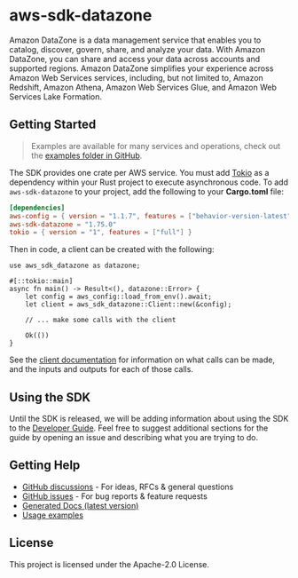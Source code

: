 # aws-sdk-datazone

Amazon DataZone is a data management service that enables you to catalog, discover, govern, share, and analyze your data. With Amazon DataZone, you can share and access your data across accounts and supported regions. Amazon DataZone simplifies your experience across Amazon Web Services services, including, but not limited to, Amazon Redshift, Amazon Athena, Amazon Web Services Glue, and Amazon Web Services Lake Formation.

## Getting Started

> Examples are available for many services and operations, check out the
> [examples folder in GitHub](https://github.com/awslabs/aws-sdk-rust/tree/main/examples).

The SDK provides one crate per AWS service. You must add [Tokio](https://crates.io/crates/tokio)
as a dependency within your Rust project to execute asynchronous code. To add `aws-sdk-datazone` to
your project, add the following to your **Cargo.toml** file:

```toml
[dependencies]
aws-config = { version = "1.1.7", features = ["behavior-version-latest"] }
aws-sdk-datazone = "1.75.0"
tokio = { version = "1", features = ["full"] }
```

Then in code, a client can be created with the following:

```rust,no_run
use aws_sdk_datazone as datazone;

#[::tokio::main]
async fn main() -> Result<(), datazone::Error> {
    let config = aws_config::load_from_env().await;
    let client = aws_sdk_datazone::Client::new(&config);

    // ... make some calls with the client

    Ok(())
}
```

See the [client documentation](https://docs.rs/aws-sdk-datazone/latest/aws_sdk_datazone/client/struct.Client.html)
for information on what calls can be made, and the inputs and outputs for each of those calls.

## Using the SDK

Until the SDK is released, we will be adding information about using the SDK to the
[Developer Guide](https://docs.aws.amazon.com/sdk-for-rust/latest/dg/welcome.html). Feel free to suggest
additional sections for the guide by opening an issue and describing what you are trying to do.

## Getting Help

* [GitHub discussions](https://github.com/awslabs/aws-sdk-rust/discussions) - For ideas, RFCs & general questions
* [GitHub issues](https://github.com/awslabs/aws-sdk-rust/issues/new/choose) - For bug reports & feature requests
* [Generated Docs (latest version)](https://awslabs.github.io/aws-sdk-rust/)
* [Usage examples](https://github.com/awslabs/aws-sdk-rust/tree/main/examples)

## License

This project is licensed under the Apache-2.0 License.

